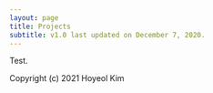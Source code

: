 ```yaml
---
layout: page
title: Projects
subtitle: v1.0 last updated on December 7, 2020.
---
```


<p class="message">
  Test.
</p>


Copyright (c) 2021 Hoyeol Kim
